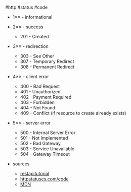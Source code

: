 #http
#status
#code

- 1×× - informational
- 2×× - success
    - 201 - Created
- 3×× - redirection
    - 303 - See Other
    - 307 - Temporary Redirect
    - 308 - Permanent Redirect

- 4×× - client error
    - 400 - Bad Request
    - 401 - Unauthorized
    - 402 - Payment Required
    - 403 - Forbidden
    - 404 - Not Found
    - 409 - Conflict (if resource to create already exists)

- 5×× - server error
    - 500 - Internal Server Error
    - 501 - Not Implemented
    - 502 - Bad Gateway
    - 503 - Service Unavailable
    - 504 - Gateway Timeout

- sources
    - [restapitutorial](https://www.restapitutorial.com/httpstatuscodes.html#)
    - [httpstatuses.com/code](https://httpstatuses.com)
    - [MDN](https://developer.mozilla.org/en-US/docs/Web/HTTP/Status)

